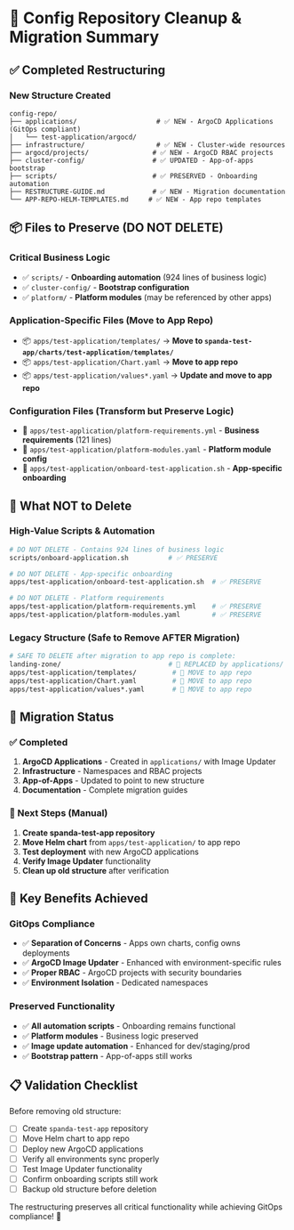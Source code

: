 # 🧹 Config Repository Cleanup & Migration Summary

## ✅ Completed Restructuring

### New Structure Created
```
config-repo/
├── applications/                    # ✅ NEW - ArgoCD Applications (GitOps compliant)
│   └── test-application/argocd/
├── infrastructure/                  # ✅ NEW - Cluster-wide resources
├── argocd/projects/                # ✅ NEW - ArgoCD RBAC projects
├── cluster-config/                 # ✅ UPDATED - App-of-apps bootstrap
├── scripts/                        # ✅ PRESERVED - Onboarding automation
├── RESTRUCTURE-GUIDE.md            # ✅ NEW - Migration documentation
└── APP-REPO-HELM-TEMPLATES.md     # ✅ NEW - App repo templates
```

## 📦 Files to Preserve (DO NOT DELETE)

### Critical Business Logic
- ✅ `scripts/` - **Onboarding automation** (924 lines of business logic)
- ✅ `cluster-config/` - **Bootstrap configuration**
- ✅ `platform/` - **Platform modules** (may be referenced by other apps)

### Application-Specific Files (Move to App Repo)
- 📦 `apps/test-application/templates/` → **Move to `spanda-test-app/charts/test-application/templates/`**  
- 📦 `apps/test-application/Chart.yaml` → **Move to app repo**
- 📦 `apps/test-application/values*.yaml` → **Update and move to app repo**

### Configuration Files (Transform but Preserve Logic)
- 🔄 `apps/test-application/platform-requirements.yml` - **Business requirements** (121 lines)
- 🔄 `apps/test-application/platform-modules.yaml` - **Platform module config**
- 🔄 `apps/test-application/onboard-test-application.sh` - **App-specific onboarding**

## 🚨 What NOT to Delete

### High-Value Scripts & Automation
```bash
# DO NOT DELETE - Contains 924 lines of business logic
scripts/onboard-application.sh          # ✅ PRESERVE

# DO NOT DELETE - App-specific onboarding  
apps/test-application/onboard-test-application.sh  # ✅ PRESERVE

# DO NOT DELETE - Platform requirements
apps/test-application/platform-requirements.yml    # ✅ PRESERVE
apps/test-application/platform-modules.yaml        # ✅ PRESERVE
```

### Legacy Structure (Safe to Remove AFTER Migration)
```bash
# SAFE TO DELETE after migration to app repo is complete:
landing-zone/                           # 🔄 REPLACED by applications/
apps/test-application/templates/         # 🔄 MOVE to app repo
apps/test-application/Chart.yaml         # 🔄 MOVE to app repo  
apps/test-application/values*.yaml       # 🔄 MOVE to app repo
```

## 🔄 Migration Status

### ✅ Completed
1. **ArgoCD Applications** - Created in `applications/` with Image Updater
2. **Infrastructure** - Namespaces and RBAC projects  
3. **App-of-Apps** - Updated to point to new structure
4. **Documentation** - Complete migration guides

### 🚚 Next Steps (Manual)
1. **Create spanda-test-app repository**
2. **Move Helm chart** from `apps/test-application/` to app repo
3. **Test deployment** with new ArgoCD applications
4. **Verify Image Updater** functionality
5. **Clean up old structure** after verification

## 🎯 Key Benefits Achieved

### GitOps Compliance
- ✅ **Separation of Concerns** - Apps own charts, config owns deployments
- ✅ **ArgoCD Image Updater** - Enhanced with environment-specific rules
- ✅ **Proper RBAC** - ArgoCD projects with security boundaries
- ✅ **Environment Isolation** - Dedicated namespaces

### Preserved Functionality  
- ✅ **All automation scripts** - Onboarding remains functional
- ✅ **Platform modules** - Business logic preserved
- ✅ **Image update automation** - Enhanced for dev/staging/prod
- ✅ **Bootstrap pattern** - App-of-apps still works

## 📋 Validation Checklist

Before removing old structure:
- [ ] Create `spanda-test-app` repository
- [ ] Move Helm chart to app repo  
- [ ] Deploy new ArgoCD applications
- [ ] Verify all environments sync properly
- [ ] Test Image Updater functionality
- [ ] Confirm onboarding scripts still work
- [ ] Backup old structure before deletion

The restructuring preserves all critical functionality while achieving GitOps compliance! 🎉
